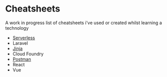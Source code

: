 # Cheatsheets

A work in progress list of cheatsheets i've used or created whilst learning a technology

- [Serverless](https://github.com/stebaker92/aws-scratchpad/blob/master/cheatsheet-serverless.md)
- Laravel
- [Jinja](https://github.com/stebaker92/python-jinja-demo)
- Cloud Foundry
- [Postman](https://github.com/stebaker92/snippets/blob/master/postman.md)
- React
- Vue
